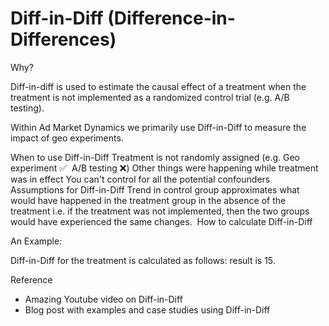 
# Diff-in-Diff (Difference-in-Differences)

Why?

Diff-in-diff is used to estimate the causal effect of a treatment when the treatment is not implemented as a randomized control trial (e.g. A/B testing).

Within Ad Market Dynamics we primarily use Diff-in-Diff to measure the impact of geo experiments.

When to use Diff-in-Diff
Treatment is not randomly assigned (e.g. Geo experiment ✅  A/B testing ❌)
Other things were happening while treatment was in effect
You can't control for all the potential confounders
Assumptions for Diff-in-Diff
Trend in control group approximates what would have happened in the treatment group in the absence of the treatment
i.e. if the treatment was not implemented, then the two groups would have experienced the same changes. 
How to calculate Diff-in-Diff




An Example:

Diff-in-Diff for the treatment is calculated as follows: result is 15. 

Reference
- Amazing Youtube video on Diff-in-Diff
- Blog post with examples and case studies using Diff-in-Diff





